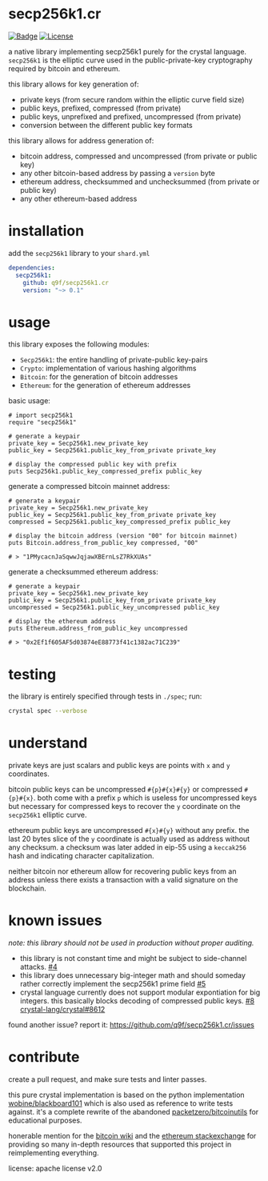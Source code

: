 # secp256k1.cr


[![Badge](https://github.com/q9f/secp256k1.cr/workflows/Nightly/badge.svg)](https://github.com/q9f/secp256k1.cr/actions)
[![License](https://img.shields.io/github/license/q9f/secp256k1.cr.svg)](LICENSE)

a native library implementing secp256k1 purely for the crystal language. `secp256k1` is the elliptic curve used in the public-private-key cryptography required by bitcoin and ethereum.

this library allows for key generation of:
* private keys (from secure random within the elliptic curve field size)
* public keys, prefixed, compressed (from private)
* public keys, unprefixed and prefixed, uncompressed (from private)
* conversion between the different public key formats

this library allows for address generation of:
* bitcoin address, compressed and uncompressed (from private or public key)
* any other bitcoin-based address by passing a `version` byte
* ethereum address, checksummed and unchecksummed (from private or public key)
* any other ethereum-based address

# installation

add the `secp256k1` library to your `shard.yml`

```yaml
dependencies:
  secp256k1:
    github: q9f/secp256k1.cr
    version: "~> 0.1"
```

# usage

this library exposes the following modules:

* `Secp256k1`: the entire handling of private-public key-pairs
* `Crypto`: implementation of various hashing algorithms
* `Bitcoin`: for the generation of bitcoin addresses
* `Ethereum`: for the generation of ethereum addresses

basic usage:

```crystal
# import secp256k1
require "secp256k1"

# generate a keypair
private_key = Secp256k1.new_private_key
public_key = Secp256k1.public_key_from_private private_key

# display the compressed public key with prefix
puts Secp256k1.public_key_compressed_prefix public_key
```

generate a compressed bitcoin mainnet address:

```crystal
# generate a keypair
private_key = Secp256k1.new_private_key
public_key = Secp256k1.public_key_from_private private_key
compressed = Secp256k1.public_key_compressed_prefix public_key

# display the bitcoin address (version "00" for bitcoin mainnet)
puts Bitcoin.address_from_public_key compressed, "00"

# > "1PMycacnJaSqwwJqjawXBErnLsZ7RkXUAs"
```

generate a checksummed ethereum address:

```crystal
# generate a keypair
private_key = Secp256k1.new_private_key
public_key = Secp256k1.public_key_from_private private_key
uncompressed = Secp256k1.public_key_uncompressed public_key

# display the ethereum address
puts Ethereum.address_from_public_key uncompressed

# > "0x2Ef1f605AF5d03874eE88773f41c1382ac71C239"
```

# testing

the library is entirely specified through tests in `./spec`; run:

```bash
crystal spec --verbose
```

# understand

private keys are just scalars and public keys are points with `x` and `y` coordinates.

bitcoin public keys can be uncompressed `#{p}#{x}#{y}` or compressed `#{p}#{x}`. both come with a prefix `p` which is useless for uncompressed keys but necessary for compressed keys to recover the `y` coordinate on the `secp256k1` elliptic curve.

ethereum public keys are uncompressed `#{x}#{y}` without any prefix. the last 20 bytes slice of the `y` coordinate is actually used as address without any checksum. a checksum was later added in eip-55 using a `keccak256` hash and indicating character capitalization.

neither bitcoin nor ethereum allow for recovering public keys from an address unless there exists a transaction with a valid signature on the blockchain.

# known issues

_note: this library should not be used in production without proper auditing._

* this library is not constant time and might be subject to side-channel attacks. [#4](https://github.com/q9f/secp256k1.cr/issues/4)
* this library does unnecessary big-integer math and should someday rather correctly implement the secp256k1 prime field [#5](https://github.com/q9f/secp256k1.cr/issues/5)
* crystal language currently does not support modular expontiation for big integers. this basically blocks decoding of compressed public keys. [#8](https://github.com/q9f/secp256k1.cr/issues/8) [crystal-lang/crystal#8612](https://github.com/crystal-lang/crystal/issues/8612)

found another issue? report it: https://github.com/q9f/secp256k1.cr/issues

# contribute

create a pull request, and make sure tests and linter passes.

this pure crystal implementation is based on the python implementation [wobine/blackboard101](https://github.com/wobine/blackboard101) which is also used as reference to write tests against. it's a complete rewrite of the abandoned [packetzero/bitcoinutils](https://github.com/packetzero/bitcoinutils) for educational purposes.

honerable mention for the [bitcoin wiki](https://en.bitcoin.it/wiki/Main_Page) and the [ethereum stackexchange](https://ethereum.stackexchange.com/) for providing so many in-depth resources that supported this project in reimplementing everything.

license: apache license v2.0
